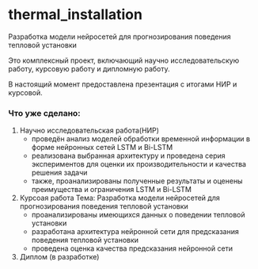 # thermal_installation

Разработка модели нейросетей  для прогнозирования поведения тепловой установки

Это комплексный проект, включающий научно исследовательскую работу, курсовую работу и дипломную работу. 

В настоящий момент предоставлена презентация с итогами НИР и курсовой.

### Что уже сделано:
1. Научно исследовательская работа(НИР)
   * проведён анализ моделей обработки временной информации в форме 
нейронных сетей LSTM и Bi-LSTM
   * реализована выбранная архитектуру и проведена серия экспериментов для оценки их 
производительности и качества решения задачи
   * также, проанализированы полученные результаты и оценены преимущества и 
ограничения LSTM и Bi-LSTM
2. Курсоая работа
Тема: Разработка модели нейросетей для прогнозирования поведения тепловой установки
   * проанализированы имеющихся данных о поведении тепловой установки
   * разработана архитектура нейронной сети для предсказания поведения тепловой установки
   * проведена оценка качества предсказания нейронной сети
3. Диплом (в разработке)


